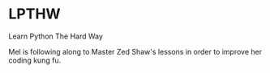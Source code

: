 LPTHW
=====

Learn Python The Hard Way

Mel is following along to Master Zed Shaw's lessons in order to improve her coding kung fu. 
